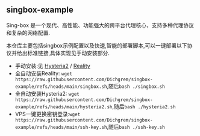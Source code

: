 ## singbox-example

Sing-box 是一个现代、高性能、功能强大的跨平台代理核心，支持多种代理协议和复杂的网络配置.

本仓库主要包括singbox示例配置以及快速,智能的部署脚本,可以一键部署以下协议并给出标准链接,具体实现见手动安装部分.

- 手动安装:见 [Hysteria2](https://github.com/Dichgrem/singbox-example/blob/main/hysteria2.md) / [Reality](https://github.com/Dichgrem/singbox-example/blob/main/singbox.md)
- 全自动安装Reality:
``wget https://raw.githubusercontent.com/Dichgrem/singbox-example/refs/heads/main/singbox.sh``,随后``bash ./singbox.sh``
- 全自动安装Hysteria2:
``wget https://raw.githubusercontent.com/Dichgrem/singbox-example/refs/heads/main/hysteria2.sh``,随后``bash ./hysteria2.sh``
- VPS一键更换密钥登录:``wget https://raw.githubusercontent.com/Dichgrem/singbox-example/refs/heads/main/ssh-key.sh``,随后``bash ./ssh-key.sh``

